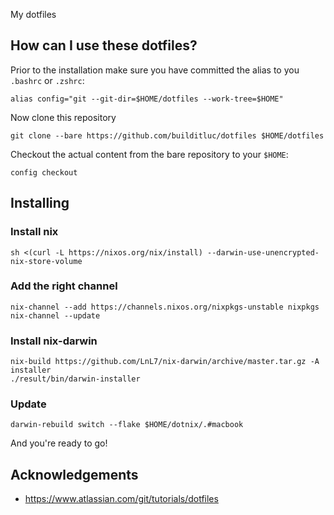 My dotfiles

## How can I use these dotfiles?

Prior to the installation make sure you have committed the alias to you `.bashrc` or `.zshrc`:
```
alias config="git --git-dir=$HOME/dotfiles --work-tree=$HOME"
```

Now clone this repository
```
git clone --bare https://github.com/builditluc/dotfiles $HOME/dotfiles
```

Checkout the actual content from the bare repository to your `$HOME`:
```
config checkout
```

## Installing
### Install nix
```
sh <(curl -L https://nixos.org/nix/install) --darwin-use-unencrypted-nix-store-volume
```
### Add the right channel
```
nix-channel --add https://channels.nixos.org/nixpkgs-unstable nixpkgs
nix-channel --update
```

### Install nix-darwin
```
nix-build https://github.com/LnL7/nix-darwin/archive/master.tar.gz -A installer
./result/bin/darwin-installer
```

### Update
```
darwin-rebuild switch --flake $HOME/dotnix/.#macbook
```

And you're ready to go!


## Acknowledgements

- https://www.atlassian.com/git/tutorials/dotfiles
